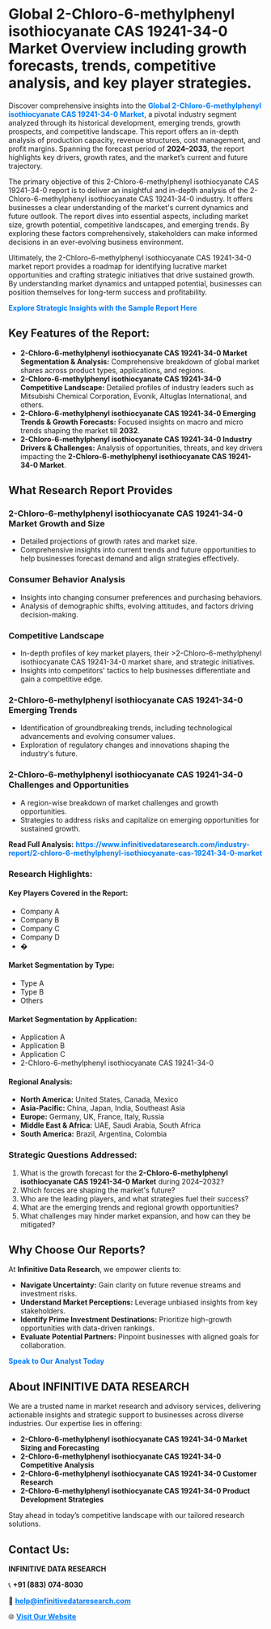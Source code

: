 <h1>Global 2-Chloro-6-methylphenyl isothiocyanate CAS 19241-34-0 Market Overview including growth forecasts, trends, competitive analysis, and key player strategies.</h1>
<p>
Discover comprehensive insights into the 
<a href="https://www.infinitivedataresearch.com/industry-report/2-chloro-6-methylphenyl-isothiocyanate-cas-19241-34-0-market" rel="dofollow" style="color: #007BFF; text-decoration: none;"><strong>Global 2-Chloro-6-methylphenyl isothiocyanate CAS 19241-34-0 Market</strong></a>, a pivotal industry segment analyzed through its historical development, emerging trends, growth prospects, and competitive landscape. This report offers an in-depth analysis of production capacity, revenue structures, cost management, and profit margins. Spanning the forecast period of <strong>2024–2033</strong>, the report highlights key drivers, growth rates, and the market’s current and future trajectory.
</p>
<p>
The primary objective of this 2-Chloro-6-methylphenyl isothiocyanate CAS 19241-34-0 report is to deliver an insightful and in-depth analysis of the 2-Chloro-6-methylphenyl isothiocyanate CAS 19241-34-0 industry. It offers businesses a clear understanding of the market's current dynamics and future outlook. The report dives into essential aspects, including market size, growth potential, competitive landscapes, and emerging trends. By exploring these factors comprehensively, stakeholders can make informed decisions in an ever-evolving business environment.
</p>
<p>
Ultimately, the 2-Chloro-6-methylphenyl isothiocyanate CAS 19241-34-0 market report provides a roadmap for identifying lucrative market opportunities and crafting strategic initiatives that drive sustained growth. By understanding market dynamics and untapped potential, businesses can position themselves for long-term success and profitability.
</p>
<p>
<a href="https://www.infinitivedataresearch.com/request-sample/reportId=110259" style="color: #007BFF; text-decoration: none;"><strong>Explore Strategic Insights with the Sample Report Here</strong></a>
</p>

<h2>Key Features of the Report:</h2>
<ul>
<li><strong>2-Chloro-6-methylphenyl isothiocyanate CAS 19241-34-0 Market Segmentation & Analysis:</strong> Comprehensive breakdown of global market shares across product types, applications, and regions.</li>
<li><strong>2-Chloro-6-methylphenyl isothiocyanate CAS 19241-34-0 Competitive Landscape:</strong> Detailed profiles of industry leaders such as Mitsubishi Chemical Corporation, Evonik, Altuglas International, and others.</li>
<li><strong>2-Chloro-6-methylphenyl isothiocyanate CAS 19241-34-0 Emerging Trends & Growth Forecasts:</strong> Focused insights on macro and micro trends shaping the market till <strong>2032</strong>.</li>
<li><strong>2-Chloro-6-methylphenyl isothiocyanate CAS 19241-34-0 Industry Drivers & Challenges:</strong> Analysis of opportunities, threats, and key drivers impacting the <strong>2-Chloro-6-methylphenyl isothiocyanate CAS 19241-34-0 Market</strong>.</li>
</ul>

<h2>What Research Report Provides</h2>
<h3>2-Chloro-6-methylphenyl isothiocyanate CAS 19241-34-0 Market Growth and Size</h3>
<ul>
<li>Detailed projections of growth rates and market size.</li>
<li>Comprehensive insights into current trends and future opportunities to help businesses forecast demand and align strategies effectively.</li>
</ul>

<h3>Consumer Behavior Analysis</h3>
<ul>
<li>Insights into changing consumer preferences and purchasing behaviors.</li>
<li>Analysis of demographic shifts, evolving attitudes, and factors driving decision-making.</li>
</ul>

<h3>Competitive Landscape</h3>
<ul>
<li>In-depth profiles of key market players, their >2-Chloro-6-methylphenyl isothiocyanate CAS 19241-34-0 market share, and strategic initiatives.</li>
<li>Insights into competitors' tactics to help businesses differentiate and gain a competitive edge.</li>
</ul>

<h3>2-Chloro-6-methylphenyl isothiocyanate CAS 19241-34-0 Emerging Trends</h3>
<ul>
<li>Identification of groundbreaking trends, including technological advancements and evolving consumer values.</li>
<li>Exploration of regulatory changes and innovations shaping the industry's future.</li>
</ul>

<h3>2-Chloro-6-methylphenyl isothiocyanate CAS 19241-34-0 Challenges and Opportunities</h3>
<ul>
<li>A region-wise breakdown of market challenges and growth opportunities.</li>
<li>Strategies to address risks and capitalize on emerging opportunities for sustained growth.</li>
</ul>
<p><strong>Read Full Analysis:</strong> <a href="https://www.infinitivedataresearch.com/industry-report/2-chloro-6-methylphenyl-isothiocyanate-cas-19241-34-0-market" rel="dofollow" style="color: #007BFF; text-decoration: none;"><strong>https://www.infinitivedataresearch.com/industry-report/2-chloro-6-methylphenyl-isothiocyanate-cas-19241-34-0-market</strong></a></p>
<h3>Research Highlights:</h3>
<h4>Key Players Covered in the Report:</h4>
<ul><li>Company A</li><li>Company B</li><li>Company C</li><li>Company D</li><li>�</li></ul>
<h4>Market Segmentation by Type:</h4>
<ul><li>Type A</li><li>Type B</li><li>Others</li></ul>
<h4>Market Segmentation by Application:</h4>
<ul><li>Application A</li><li>Application B</li><li>Application C</li><li>2-Chloro-6-methylphenyl isothiocyanate CAS 19241-34-0</li></ul>

<h4>Regional Analysis:</h4>
<ul>
<li><strong>North America:</strong> United States, Canada, Mexico</li>
<li><strong>Asia-Pacific:</strong> China, Japan, India, Southeast Asia</li>
<li><strong>Europe:</strong> Germany, UK, France, Italy, Russia</li>
<li><strong>Middle East & Africa:</strong> UAE, Saudi Arabia, South Africa</li>
<li><strong>South America:</strong> Brazil, Argentina, Colombia</li>
</ul>

<h3>Strategic Questions Addressed:</h3>
<ol>
<li>What is the growth forecast for the <strong>2-Chloro-6-methylphenyl isothiocyanate CAS 19241-34-0 Market</strong> during 2024–2032?</li>
<li>Which forces are shaping the market's future?</li>
<li>Who are the leading players, and what strategies fuel their success?</li>
<li>What are the emerging trends and regional growth opportunities?</li>
<li>What challenges may hinder market expansion, and how can they be mitigated?</li>
</ol>

<h2>Why Choose Our Reports?</h2>
<p>At <strong>Infinitive Data Research</strong>, we empower clients to:</p>
<ul>
<li><strong>Navigate Uncertainty:</strong> Gain clarity on future revenue streams and investment risks.</li>
<li><strong>Understand Market Perceptions:</strong> Leverage unbiased insights from key stakeholders.</li>
<li><strong>Identify Prime Investment Destinations:</strong> Prioritize high-growth opportunities with data-driven rankings.</li>
<li><strong>Evaluate Potential Partners:</strong> Pinpoint businesses with aligned goals for collaboration.</li>
</ul>
<p><a href="https://www.infinitivedataresearch.com/industry-report/2-chloro-6-methylphenyl-isothiocyanate-cas-19241-34-0-market" rel="dofollow" style="color: #007BFF; text-decoration: none;"><strong>Speak to Our Analyst Today</strong></a></p>

<h2>About INFINITIVE DATA RESEARCH</h2>
<p>We are a trusted name in market research and advisory services, delivering actionable insights and strategic support to businesses across diverse industries. Our expertise lies in offering:</p>
<ul>
<li><strong>2-Chloro-6-methylphenyl isothiocyanate CAS 19241-34-0 Market Sizing and Forecasting</strong></li>
<li><strong>2-Chloro-6-methylphenyl isothiocyanate CAS 19241-34-0 Competitive Analysis</strong></li>
<li><strong>2-Chloro-6-methylphenyl isothiocyanate CAS 19241-34-0 Customer Research</strong></li>
<li><strong>2-Chloro-6-methylphenyl isothiocyanate CAS 19241-34-0 Product Development Strategies</strong></li>
</ul>
<p>Stay ahead in today’s competitive landscape with our tailored research solutions.</p>

<h2>Contact Us:</h2>
<p><strong>INFINITIVE DATA RESEARCH</strong></p>
<p>📞 <strong>+91 (883) 074-8030</strong></p>
<p>📧 <strong><a href="mailto:help@infinitivedataresearch.com" style="color: #007BFF;">help@infinitivedataresearch.com</a></strong></p>
<p>🌐 <strong><a href="https://www.infinitivedataresearch.com" rel="dofollow" style="color: #007BFF;">Visit Our Website</a></strong></p>